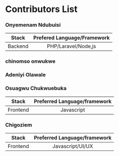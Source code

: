 # Contributors List

### Onyemenam Ndubuisi
| Stack       | Prefered Language/Framework      
| ------------- |:-------------:| 
| Backend      | PHP/Laravel/Node,js | 

### chinomso onwukwe
### Adeniyi Olawale
### Osuagwu Chukwuebuka
| Stack      | Preferred Language/framework          
| ------------- |:-------------:| 
| Frontend      | Javascript | 


### Chigoziem
| Stack      | Preferred Language/framework          
| ------------- |:-------------:| 
| Frontend      | Javascript/UI/UX| 

